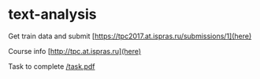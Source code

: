 # text-analysis

Get train data and submit [https://tpc2017.at.ispras.ru/submissions/1](here)


Course info [http://tpc.at.ispras.ru](here)


Task to complete [/task.pdf](here)
